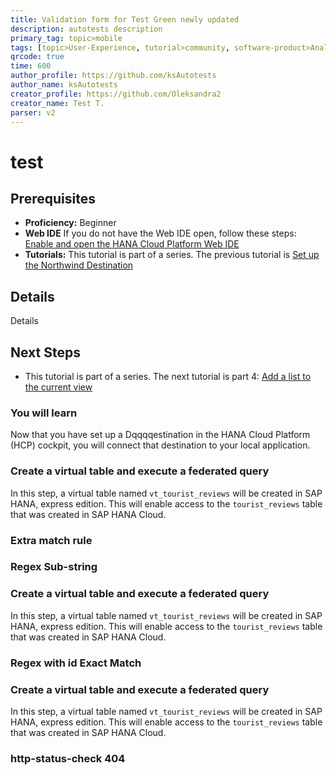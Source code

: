 ```yaml
---
title: Validation form for Test Green newly updated 
description: autotests description
primary_tag: topic>mobile
tags: [topic>User-Experience, tutorial>community, software-product>Analytics, tutorial>beginner]
qrcode: true
time: 600
author_profile: https://github.com/ksAutotests
author_name: ksAutotests
creator_profile: https://github.com/Oleksandra2
creator_name: Test T.
parser: v2
---
```


# test

## Prerequisites  
 - **Proficiency:** Beginner 
 - **Web IDE** If you do not have the Web IDE open, follow these steps: [Enable and open the HANA Cloud Platform Web IDE](https://go.sap.com/developer/tutorials/sapui5-webide-open-webide.html)
 - **Tutorials:** This tutorial is part of a series. The previous tutorial is [Set up the Northwind Destination](https://go.sap.com/developer/tutorials/hcp-create-destination.html)
## Details
Details

## Next Steps
 - This tutorial is part of a series.  The next tutorial is part 4: [Add a list to the current view](https://go.sap.com/developer/tutorials/sapui5-webide-add-list.html)
  
### You will learn  
Now that you have set up a Dqqqqestination in the HANA Cloud Platform (HCP) cockpit, you will connect that destination to your local application.    

### Create a virtual table and execute a federated query
In this step, a virtual table named `vt_tourist_reviews` will be created in SAP HANA, express edition. This will enable access to the `tourist_reviews` table that was created in SAP HANA Cloud.

### Extra match rule
 
### Regex Sub-string

### Create a virtual table and execute a federated query
In this step, a virtual table named `vt_tourist_reviews` will be created in SAP HANA, express edition. This will enable access to the `tourist_reviews` table that was created in SAP HANA Cloud.
 
### Regex with id Exact Match
 
### Create a virtual table and execute a federated query
In this step, a virtual table named `vt_tourist_reviews` will be created in SAP HANA, express edition. This will enable access to the `tourist_reviews` table that was created in SAP HANA Cloud. 

### http-status-check 404

